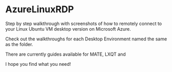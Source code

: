 # AzureLinuxRDP
Step by step walkthrough with screenshots of how to remotely connect to your Linux Ubuntu VM desktop version on Microsoft Azure.

Check out the walkthroughs for each Desktop Environment named the same as the folder.

There are currently guides available for MATE, LXQT and 

I hope you find what you need!
